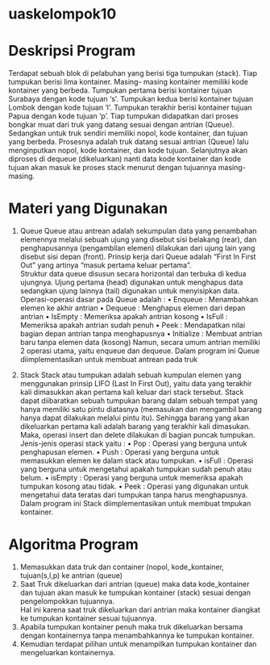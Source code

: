 # uaskelompok10

# Deskripsi Program 
  
  Terdapat sebuah blok di pelabuhan yang berisi tiga tumpukan (stack). Tiap tumpukan berisi lima kontainer. Masing- masing kontainer memiliki kode kontainer yang
  berbeda. Tumpukan pertama berisi kontainer tujuan Surabaya dengan kode tujuan ‘s’. Tumpukan kedua berisi kontainer tujuan Lombok dengan kode tujuan ‘l’. Tumpukan 
  terakhir berisi kontainer tujuan Papua dengan kode tujuan ‘p’. Tiap tumpukan didapatkan dari proses bongkar muat dari truk yang datang sesuai dengan antrian (Queue). 
  Sedangkan untuk truk sendiri memiliki nopol, kode kontainer, dan tujuan yang berbeda. Prosesnya adalah truk datang sesuai antrian (Queue) lalu menginputkan nopol, kode 
  kontainer, dan kode tujuan. Selanjutnya akan diproses di dequeue (dikeluarkan) nanti data kode kontainer dan kode tujuan akan masuk ke proses stack menurut dengan 
  tujuannya masing-masing. 

# Materi yang Digunakan 
  1. Queue
	Queue atau antrean adalah sekumpulan data yang penambahan elemennya melalui sebuah ujung yang disebut sisi belakang (rear), dan penghapusannya (pengambilan elemen) 
  dilakukan dari ujung lain yang disebut sisi depan (front). Prinsip kerja dari Queue adalah “First In First Out” yang artinya “masuk pertama keluar pertama”.      
  Struktur 
  data queue disusun secara horizontal dan terbuka di kedua ujungnya. Ujung pertama (head) digunakan untuk menghapus data sedangkan ujung lainnya (tail) digunakan 
  untuk 
  menyisipkan data. Operasi-operasi dasar pada Queue adalah :
      •	Enqueue	: Menambahkan elemen ke akhir antrian
      •	Dequeue	: Menghapus elemen dari depan antrian
      •	IsEmpty	: Memeriksa apakah antrian kosong
      •	IsFull		: Memeriksa apakah antrian sudah penuh
      •	Peek		: Mendapatkan nilai bagian depan antrian tanpa menghapusnya
      •	Initialize	: Membuat antrian baru tanpa elemen data (kosong)
  Namun, secara umum antrian memiliki 2 operasi utama, yaitu enqueue dan dequeue.
  Dalam program ini Queue diimplementasikan untuk membuat antrean pada truk
  
  2.	Stack
	Stack atau tumpukan adalah sebuah kumpulan elemen yang menggunakan prinsip LIFO (Last In First Out), yaitu data yang terakhir kali dimasukkan akan pertama kali 
  keluar dari stack tersebut. Stack dapat diibaratkan sebuah tumpukan barang dalam sebuah tempat yang hanya memiliki satu pintu diatasnya (memasukan dan mengambil 
  barang hanya dapat dilakukan melalui pintu itu). Sehingga barang yang akan dikeluarkan pertama kali adalah barang yang terakhir kali dimasukan. Maka, operasi insert 
  dan delete dilakukan di bagian puncak tumpukan.  Jenis-jenis operasi stack yaitu :
        •	Pop		: Operasi yang berguna untuk penghapusan elemen.
        •	Push		: Operasi yang berguna untuk memasukkan elemen ke dalam stack atau tumpukan.
        •	isFull		: Operasi yang berguna untuk mengetahui apakah tumpukan sudah penuh atau belum.
        •	isEmpty 	: Operasi yang berguna untuk memeriksa apakah tumpukan kosong atau tidak.
        •	Peek 		: Operasi yang digunakan untuk mengetahui data teratas dari tumpukan tanpa harus menghapusnya.
  Dalam program ini Stack diimplementasikan untuk membuat tmpukan kontainer.

# Algoritma Program 
  
  1. Memasukkan  data truk dan container (nopol, kode_kontainer, tujuan(s,l,p) ke antrian (queue)
  2. Saat Truk dikeluarkan dari antrian (queue) maka data kode_kontainer dan tujuan akan masuk ke tumpukan kontainer (stack) sesuai dengan pengelompokkan tujuannya.  
     Hal ini karena saat truk dikeluarkan dari antrian maka kontainer diangkat ke tumpukan kontainer sesuai tujuannya.
  3. Apabila tumpukan kontainer penuh maka truk dikeluarkan bersama dengan kontainernya tanpa menambahkannya ke tumpukan kontainer.
  4. Kemudian terdapat pilihan untuk menampilkan tumpukan kontainer dan mengeluarkan kontainernya.
